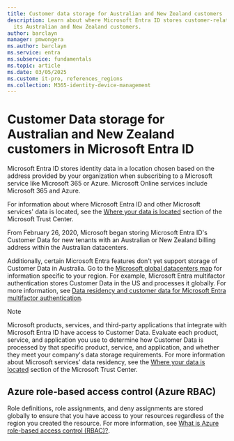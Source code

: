 ```yaml
---
title: Customer data storage for Australian and New Zealand customers
description: Learn about where Microsoft Entra ID stores customer-related data for
  its Australian and New Zealand customers.
author: barclayn
manager: pmwongera
ms.author: barclayn
ms.service: entra
ms.subservice: fundamentals
ms.topic: article
ms.date: 03/05/2025
ms.custom: it-pro, references_regions
ms.collection: M365-identity-device-management
---
```


# Customer Data storage for Australian and New Zealand customers in Microsoft Entra ID

Microsoft Entra ID stores identity data in a location chosen based on the address provided by your organization when subscribing to a Microsoft service like Microsoft 365 or Azure. Microsoft Online services include Microsoft 365 and Azure.

For information about where Microsoft Entra ID and other Microsoft services' data is located, see the [Where your data is located](https://www.microsoft.com/trust-center/privacy/data-location) section of the Microsoft Trust Center.

From February 26, 2020, Microsoft began storing Microsoft Entra ID's Customer Data for new tenants with an Australian or New Zealand billing address within the Australian datacenters.

Additionally, certain Microsoft Entra features don't yet support storage of Customer Data in Australia. Go to the [Microsoft global datacenters map](https://datacenters.microsoft.com/globe/explore) for information specific to your region. For example, Microsoft Entra multifactor authentication stores Customer Data in the US and processes it globally. For more information, see [Data residency and customer data for Microsoft Entra multifactor authentication](~/identity/authentication/concept-mfa-data-residency.md).

> [!NOTE]
> Microsoft products, services, and third-party applications that integrate with Microsoft Entra ID have access to Customer Data. Evaluate each product, service, and application you use to determine how Customer Data is processed by that specific product, service, and application, and whether they meet your company's data storage requirements. For more information about Microsoft services' data residency, see the [Where your data is located](https://www.microsoft.com/trust-center/privacy/data-location) section of the Microsoft Trust Center.

## Azure role-based access control (Azure RBAC)

Role definitions, role assignments, and deny assignments are stored globally to ensure that you have access to your resources regardless of the region you created the resource. For more information, see [What is Azure role-based access control (RBAC)?](/azure/role-based-access-control/overview#where-is-azure-rbac-data-stored).
